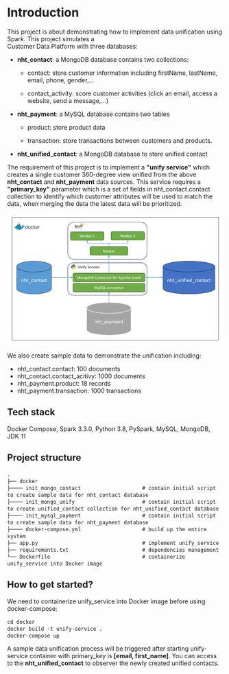 # Introduction

This project is about demonstrating how to implement data unification using Spark. This project simulates a \
Customer Data Platform with three databases:

- **nht_contact**: a MongoDB database contains two collections:

  - contact: store customer information including firstName, lastName, email, phone, gender,...

  - contact_activity: score customer activities (click an email, access a website, send a message,...)

- **nht_payment**: a MySQL database contains two tables

  - product: store product data

  - transaction: store transactions between customers and products.
- **nht_unified_contact**: a MongoDB database to store unified contact

The requirement of this project is to implement a **"unify service"** which creates a single customer 360-degree view 
unified from the above **nht_contact** and **nht_payment** data sources. This service requires a **"primary_key"** parameter 
which is a set of fields in nht_contact.contact collection to identify which customer attributes will be used to match the data, when merging the data the latest data will be prioritized.

![img.png](img.png)

We also create sample data to demonstrate the unification including:

- nht_contact.contact: 100 documents
- nht_contact.contact_acitivy: 1000 documents
- nht_payment.product: 18 records
- nht_payment.transaction: 1000 transactions

## Tech stack

Docker Compose, Spark 3.3.0, Python 3.8, PySpark, MySQL, MongoDB, JDK 11

## Project structure
    .
    ├── docker                    
    ├──── init_mongo_contact                    # contain initial script to create sample data for nht_contact database
    ├──── init_mongo_unify                      # contain initial script to create unified_contact collection for nht_unified_contact database
    ├──── init_mysql_payment                    # contain initial script to create sample data for nht_payment database
    ├──── docker-compose.yml                    # build up the entire system
    ├── app.py                                  # implement unify_service           
    ├── requirements.txt                        # dependencies management          
    └── Dockerfile                              # containerize unify_service into Docker image

## How to get started?
We need to containerize unify_service into Docker image before using docker-compose:
```shell
cd docker
docker build -t unify-service .
docker-compose up
```
A sample data unification process will be triggered after starting unify-service container with primary_key is **[email, first_name]**. You can access
to the **nht_unified_contact** to observer the newly created unified contacts.
